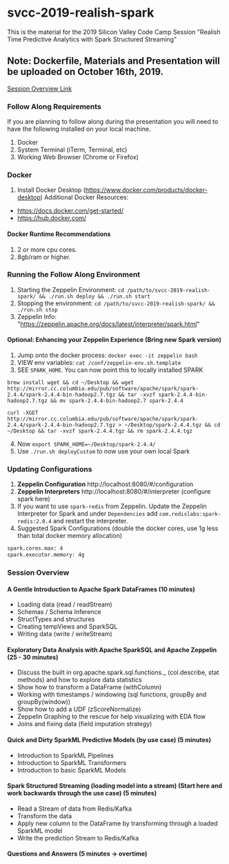 # svcc-2019-realish-spark
This is the material for the 2019 Silicon Valley Code Camp Session "Realish Time Predictive Analytics with Spark Structured Streaming"

## Note: Dockerfile, Materials and Presentation will be uploaded on October 16th, 2019.

[Session Overview Link](https://www.siliconvalley-codecamp.com/Session/2019/real-ish-time-predictive-analytics-with-spark-structured-streaming)

### Follow Along Requirements
If you are planning to follow along during the presentation you will need to have the following installed on your local machine.

1. Docker
2. System Terminal (iTerm, Terminal, etc)
2. Working Web Browser (Chrome or Firefox)

### Docker
1. Install Docker Desktop (https://www.docker.com/products/docker-desktop)
Additional Docker Resources:
* https://docs.docker.com/get-started/
* https://hub.docker.com/

#### Docker Runtime Recommendations
1. 2 or more cpu cores.
2. 8gb/ram or higher.

### Running the Follow Along Environment
1. Starting the Zeppelin Environment: `cd /path/to/svcc-2019-realish-spark/ && ./run.sh deploy && ./run.sh start`
2. Stopping the environment: `cd /path/to/svcc-2019-realish-spark/ && ./run.sh stop`
3. Zeppelin Info: "https://zeppelin.apache.org/docs/latest/interpreter/spark.html"


#### Optional: Enhancing your Zeppelin Experience (Bring new Spark version)
1. Jump onto the docker process: `docker exec -it zeppelin bash`
2. VIEW env variables: `cat /conf/zeppelin-env.sh.template`
3. SEE `SPARK_HOME`. You can now point this to locally installed SPARK
~~~
brew install wget && cd ~/Desktop && wget http://mirror.cc.columbia.edu/pub/software/apache/spark/spark-2.4.4/spark-2.4.4-bin-hadoop2.7.tgz && tar -xvzf spark-2.4.4-bin-hadoop2.7.tgz && mv spark-2.4.4-bin-hadoop2.7 spark-2.4.4

curl -XGET http://mirror.cc.columbia.edu/pub/software/apache/spark/spark-2.4.4/spark-2.4.4-bin-hadoop2.7.tgz > ~/Desktop/spark-2.4.4.tgz && cd ~/Desktop && tar -xvzf spark-2.4.4.tgz && rm spark-2.4.4.tgz
~~~

4. Now `export SPARK_HOME=~/Desktop/spark-2.4.4/`
5. Use `./run.sh deployCustom` to now use your own local Spark

### Updating Configurations
1. **Zeppelin Configuration** http://localhost:8080/#/configuration
2. **Zeppelin Interpreters**  http://localhost:8080/#/interpreter (configure spark here)
3. If you want to use `spark-redis` from Zeppelin. Update the Zeppelin Interpreter for Spark and under `Dependencies` add `com.redislabs:spark-redis:2.0.4` and restart the interpreter.
4. Suggested Spark Configurations (double the docker cores, use 1g less than total docker memory allocation)
~~~bash
spark.cores.max: 4
spark.executor.memory: 4g
~~~

### Session Overview

#### A Gentle Introduction to Apache Spark DataFrames (10 minutes)
* Loading data (read / readStream)
* Schemas / Schema Inference
* StructTypes and structures
* Creating tempViews and SparkSQL
* Writing data (write / writeStream)

#### Exploratory Data Analysis with Apache SparkSQL and Apache Zeppelin (25 - 30 minutes)
* Discuss the built in org.apache.spark.sql.functions._ (col.describe, stat methods) and how to explore data statistics
* Show how to transform a DataFrame (withColumn)
* Working with timestamps / windowing (sql functions, groupBy and groupBy(window))
* Show how to add a UDF (zScoreNormalize)
* Zeppelin Graphing to the rescue for help visualizing with EDA flow
* Joins and fixing data (field imputation strategy)

#### Quick and Dirty SparkML Predictive Models (by use case) (5 minutes)
* Introduction to SparkML Pipelines
* Introduction to SparkML Transformers
* Introduction to basic SparkML Models

#### Spark Structured Streaming (loading model into a stream) (Start here and work backwards through the use case) (5 minutes)
* Read a Stream of data from Redis/Kafka
* Transform the data
* Apply new column to the DataFrame by transforming through a loaded SparkML model
* Write the prediction Stream to Redis/Kafka

#### Questions and Answers (5 minutes -> overtime)
